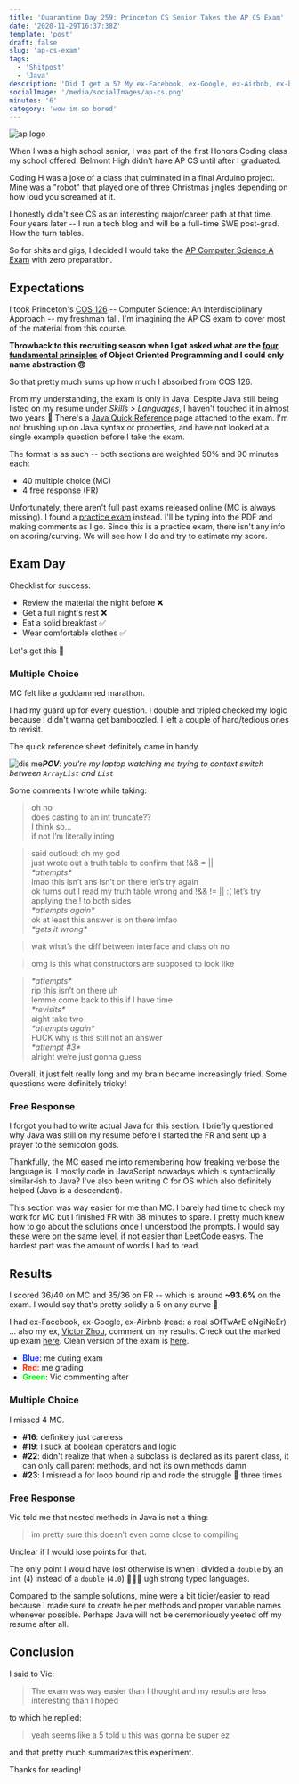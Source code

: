 ```yaml
---
title: 'Quarantine Day 259: Princeton CS Senior Takes the AP CS Exam'
date: '2020-11-29T16:37:38Z'
template: 'post'
draft: false
slug: 'ap-cs-exam'
tags:
  - 'Shitpost'
  - 'Java'
description: 'Did I get a 5? My ex-Facebook, ex-Google, ex-Airbnb, ex-boyfriend grades it'
socialImage: '/media/socialImages/ap-cs.png'
minutes: '6'
category: 'wow im so bored'
---
```


![ap logo](/media/socialImages/ap-cs.png)

When I was a high school senior, I was part of the first Honors Coding class my school offered. Belmont High didn't have AP CS until after I graduated.

Coding H was a joke of a class that culminated in a final Arduino project. Mine was a "robot" that played one of three Christmas jingles depending on how loud you screamed at it.

I honestly didn't see CS as an interesting major/career path at that time. Four years later -- I run a tech blog and will be a full-time SWE post-grad. How the turn tables.

So for shits and gigs, I decided I would take the [AP Computer Science A Exam](https://apstudents.collegeboard.org/courses/ap-computer-science-a) with zero preparation.

## Expectations

I took Princeton's [COS 126](https://registrar.princeton.edu/course-offerings/course-details?courseid=002051&term=1214) -- Computer Science: An Interdisciplinary Approach -- my freshman fall. I'm imagining the AP CS exam to cover most of the material from this course.

**Throwback to this recruiting season when I got asked what are the [four fundamental principles](https://info.keylimeinteractive.com/the-four-pillars-of-object-oriented-programming) of Object Oriented Programming and I could only name abstraction 🙃**

So that pretty much sums up how much I absorbed from COS 126.

From my understanding, the exam is only in Java. Despite Java still being listed on my resume under _Skills > Languages_, I haven't touched it in almost two years 🤭 There's a [Java Quick Reference](https://apstudents.collegeboard.org/ap/pdf/ap-computer-science-a-java-quick-reference_0.pdf) page attached to the exam. I'm not brushing up on Java syntax or properties, and have not looked at a single example question before I take the exam.

The format is as such -- both sections are weighted 50% and 90 minutes each:

- 40 multiple choice (MC)
- 4 free response (FR)

Unfortunately, there aren't full past exams released online (MC is always missing). I found a [practice exam](http://compscimadison.weebly.com/uploads/5/8/7/4/58741529/ap-computer-science-a-2014-practice-exam.pdf) instead. I'll be typing into the PDF and making comments as I go. Since this is a practice exam, there isn't any info on scoring/curving. We will see how I do and try to estimate my score.

## Exam Day

Checklist for success:

- Review the material the night before ❌
- Get a full night's rest ❌
- Eat a solid breakfast ✅
- Wear comfortable clothes ✅

Let's get this 🥖

### Multiple Choice

MC felt like a goddammed marathon.

I had my guard up for every question. I double and tripled checked my logic because I didn't wanna get bamboozled. I left a couple of hard/tedious ones to revisit.

The quick reference sheet definitely came in handy.

![dis me](/media/ap-cs-exam/selfie.jpg)_**POV**: you're my laptop watching me trying to context switch between `ArrayList` and `List`_

Some comments I wrote while taking:

> oh no<br>
> does casting to an int truncate??<br>
> I think so...<br>
> if not I’m literally inting<br>

<!-- prettier-ignore -->
> said outloud: oh my god<br>
> just wrote out a truth table to confirm that !&& = ||<br> 
> _\*attempts\*_<br>
> lmao this isn’t ans isn’t on there let’s try again<br>
> ok turns out I read my truth table wrong and !&& != || :( let’s try applying the ! to both sides<br> 
> _\*attempts again\*_<br>
> ok at least this answer is on there lmfao<br>
> _\*gets it wrong\*_

> wait what’s the diff between interface and class oh no

> omg is this what constructors are supposed to look like

<!-- prettier-ignore -->
> _\*attempts\*_<br>
> rip this isn’t on there uh<br>
> lemme come back to this if I have time<br>
> _\*revisits\*_<br>
> aight take two<br> 
> _\*attempts again\*_<br>
> FUCK why is this still not an answer<br> 
> _\*attempt #3\*_<br>
> alright we’re just gonna guess<br>

Overall, it just felt really long and my brain became increasingly fried. Some questions were definitely tricky!

### Free Response

I forgot you had to write actual Java for this section. I briefly questioned why Java was still on my resume before I started the FR and sent up a prayer to the semicolon gods.

Thankfully, the MC eased me into remembering how freaking verbose the language is. I mostly code in JavaScript nowadays which is syntactically similar-ish to Java? I've also been writing C for OS which also definitely helped (Java is a descendant).

This section was way easier for me than MC. I barely had time to check my work for MC but I finished FR with 38 minutes to spare. I pretty much knew how to go about the solutions once I understood the prompts. I would say these were on the same level, if not easier than LeetCode easys. The hardest part was the amount of words I had to read.

## Results

I scored 36/40 on MC and 35/36 on FR -- which is around **~93.6%** on the exam. I would say that's pretty solidly a 5 on any curve 🎉

I had ex-Facebook, ex-Google, ex-Airbnb (read: a real sOfTwArE eNgiNeEr) ... also my ex, [Victor Zhou](http://victorzhou.com/), comment on my results. Check out the marked up exam <a href="/media/ap-cs-exam/exam.pdf" target="_blank">here</a>. Clean version of the exam is [here](http://compscimadison.weebly.com/uploads/5/8/7/4/58741529/ap-computer-science-a-2014-practice-exam.pdf).

- **<span style="color:#1732FF">Blue</span>**: me during exam
- **<span style="color:#FF2600">Red</span>**: me grading
- **<span style="color:#00F900">Green</span>**: Vic commenting after

### Multiple Choice

I missed 4 MC.

- **\#16**: definitely just careless
- **\#19**: I suck at boolean operators and logic
- **\#22**: didn't realize that when a subclass is declared as its parent class, it can only call parent methods, and not its own methods damn
- **\#23**: I misread a for loop bound rip and rode the struggle 🚌 three times

### Free Response

Vic told me that nested methods in Java is not a thing:

> im pretty sure this doesn’t even come close to compiling

Unclear if I would lose points for that.

The only point I would have lost otherwise is when I divided a `double` by an `int` (`4`) instead of a `double` (`4.0`) 🤦🏻‍♀️ ugh strong typed languages.

Compared to the sample solutions, mine were a bit tidier/easier to read because I made sure to create helper methods and proper variable names whenever possible. Perhaps Java will not be ceremoniously yeeted off my resume after all.

## Conclusion

I said to Vic:

> The exam was way easier than I thought and my results are less interesting than I hoped

to which he replied:

> yeah seems like a 5 told u this was gonna be super ez

and that pretty much summarizes this experiment.

Thanks for reading!
